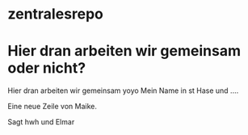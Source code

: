 zentralesrepo
=============

Hier dran arbeiten wir gemeinsam oder nicht?
=======
Hier dran arbeiten wir gemeinsam
yoyo
Mein Name in st Hase und ....

Eine neue Zeile von Maike.

Sagt hwh
und Elmar
